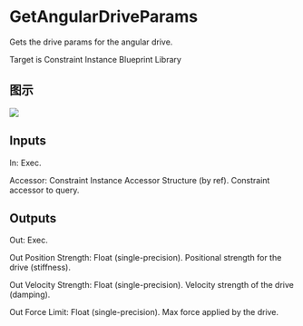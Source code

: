 # GetAngularDriveParams

Gets the drive params for the angular drive.

Target is Constraint Instance Blueprint Library

## 图示

![]($-20221218-20263364.png)

## Inputs

In: Exec.

Accessor: Constraint Instance Accessor Structure (by ref). Constraint accessor to query.  

## Outputs

Out: Exec.

Out Position Strength: Float (single-precision). Positional strength for the drive (stiffness).

Out Velocity Strength: Float (single-precision). Velocity strength of the drive (damping).

Out Force Limit: Float (single-precision). Max force applied by the drive.

